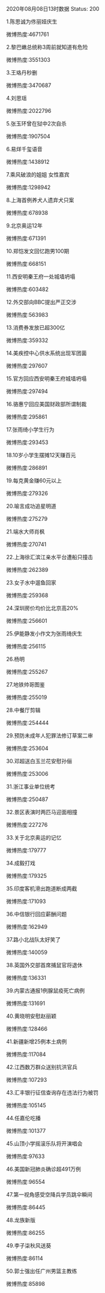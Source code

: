 2020年08月08日13时数据
Status: 200

1.陈思诚为佟丽娅庆生

微博热度:4671761

2.黎巴嫩总统称3周前就知道有危险

微博热度:3551303

3.王珞丹秒删

微博热度:3470687

4.刘思瑶

微博热度:2022796

5.张玉环曾在狱中2次自杀

微博热度:1907504

6.易烊千玺语音

微博热度:1438912

7.乘风破浪的姐姐 女性嘉宾

微博热度:1298942

8.上海首例养犬人遗弃犬只案

微博热度:678938

9.北京奥运12年

微博热度:671391

10.郑恺发文回忆跑男100期

微博热度:668151

11.西安明秦王府一处城墙坍塌

微博热度:603482

12.外交部向BBC提出严正交涉

微博热度:563983

13.消费券发放已超300亿

微博热度:359332

14.美疾控中心供水系统出现军团菌

微博热度:297607

15.官方回应西安明秦王府城墙坍塌

微博热度:297494

16.骆惠宁回应美国财政部所谓制裁

微博热度:295861

17.张雨绮小学生行为

微博热度:293453

18.10岁小学生摆摊12天赚百元

微博热度:286891

19.每克黄金赚60元以上

微博热度:279326

20.喻言成功追星明道

微博热度:275279

21.端水大师肖枫

微博热度:270741

22.上海徐汇滨江亲水平台遭船只撞击

微博热度:262389

23.女子水中遛鱼回家

微博热度:259368

24.深圳房价均价比北京高20%

微博热度:256601

25.伊能静发小作文为张雨绮庆生

微博热度:256115

26.杨明

微博热度:255267

27.地铁帅哥图鉴

微博热度:255019

28.中餐厅剪辑

微博热度:254444

29.预防未成年人犯罪法修订草案二审

微博热度:253604

30.邓超送白玉兰花安慰孙俪

微博热度:253006

31.浙江事业单位统考

微博热度:250487

32.景区表演时两匹马迎面相撞

微博热度:227276

33.关于北京奥运的记忆

微博热度:179777

34.成毅打戏

微博热度:179325

35.印度客机滑出跑道断成两截

微博热度:171093

36.中信银行回应薪酬问题

微博热度:162949

37.路小北战队太好笑了

微博热度:140059

38.英国外交部首席捕鼠官将退休

微博热度:136331

39.内蒙古通报1例腺鼠疫死亡病例

微博热度:131691

40.黄晓明安慰赵丽颖

微博热度:128466

41.新疆新增25例本土病例

微博热度:117084

42.江西数万群众送别抗洪官兵

微博热度:107293

43.汇丰银行征信查询存在违法行为被罚

微博热度:105145

44.任嘉伦吃播

微博热度:101377

45.山顶小学摇滚乐队将开演唱会

微博热度:97633

46.美国新冠肺炎确诊超491万例

微博热度:96554

47.第一视角感受空降兵学员跳伞瞬间

微博热度:86445

48.龙族新版

微博热度:86255

49.李子柒秋风送葵

微博热度:86114

50.郭士强出任广州男篮主教练

微博热度:85898


